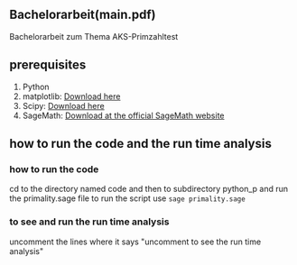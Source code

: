 ## Bachelorarbeit(main.pdf)
Bachelorarbeit zum Thema AKS-Primzahltest




## prerequisites
1. Python
2. matplotlib: [Download here](https://matplotlib.org/tutorials/index.html)
3. Scipy: [Download here](https://www.scipy.org/)
2. SageMath: [Download at the official SageMath website](https://www.sagemath.org/)

## how to run the code and the run time analysis 
### how to run the code
cd to the directory named code and then to subdirectory python_p and run the primality.sage file to run the script use `sage primality.sage`
### to see and run the run time analysis
uncomment the lines where it says "uncomment to see the run time analysis" 

